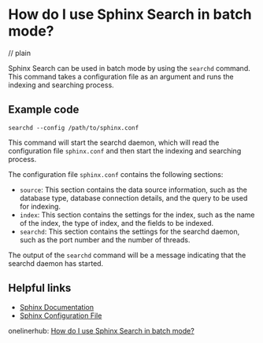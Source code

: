 # How do I use Sphinx Search in batch mode?
// plain

Sphinx Search can be used in batch mode by using the `searchd` command. This command takes a configuration file as an argument and runs the indexing and searching process.

## Example code

```
searchd --config /path/to/sphinx.conf
```

This command will start the searchd daemon, which will read the configuration file `sphinx.conf` and then start the indexing and searching process.

The configuration file `sphinx.conf` contains the following sections:
- `source`: This section contains the data source information, such as the database type, database connection details, and the query to be used for indexing.
- `index`: This section contains the settings for the index, such as the name of the index, the type of index, and the fields to be indexed.
- `searchd`: This section contains the settings for the searchd daemon, such as the port number and the number of threads.

The output of the `searchd` command will be a message indicating that the searchd daemon has started.

## Helpful links
- [Sphinx Documentation](http://sphinxsearch.com/docs/current.html)
- [Sphinx Configuration File](http://sphinxsearch.com/docs/current.html#conf-overview)

onelinerhub: [How do I use Sphinx Search in batch mode?](https://onelinerhub.com/sphinxsearch/how-do-i-use-sphinx-search-in-batch-mode)